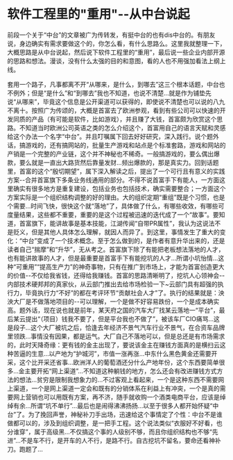 # 软件工程里的"重用"--从中台说起

前段一个关于“中台”的文章被广为传转发，有挺中台的也有dis中台的。有朋友说，身边确实有需求要做这个的，你怎么看，有什么思路么。这里我就整理一下，大概思路是从中台说起，然后说下软件工程里的“重用”，最后说一些企业内部开源的思路和想法。漫谈，没有什么太强的目的和意图，看的人也不用强加看法上纲上线。

套用一个路子，凡事都离不开“从哪来，是什么，到哪去”这三个根本话题，中台也不例外；但是“是什么”和“到哪去”我也不知道，也说不清楚...就是作为铺垫先说“从哪来”，毕竟这个信息是公开渠道可以获得的，即使说不清楚也可以说的八九不离十。按照广为传颂的，大概是首富去了欧洲参观，看到有些公司可以快速的开发同质的产品（有可能是软件，比如游戏），并且赚了大钱，首富颇为欣赏这个思路。不知道当时欧洲公司英语之类的怎么介绍这个，首富用自己的语言天赋和灵感给这个办法一个名字“中台”。并且叮嘱属下回去好好研究，深入践行。说个题外话，搞游戏的，还有搞网站的，批量生产游戏和站点是个标准套路，游戏和网站的产销是一个完整的产业链，这个并不神秘也不稀奇。一般搞游戏的，要么偶出爆款，要么就是一直出大路货然后靠量发财...频出爆款的，那是真实力。回到话题里，首富的这个“殷切期望”，属下深入解读之后，提出了一个可行且有意义的实践方案--合并首富旗下多条业务线通用的部分。不得不说首富手下有能人，一方面这里确实有很多地方是重复建设，包括业务也包括技术，确实需要整合；一方面这个方案实际是一个组织结构调整的好的理由。大的组织定期“重组”既是个习惯，也是个需要...时间飞快，很快这个就“落地”了，具体做了什么，有哪些收效，有哪些可度量结果，这些都不重要，重要的是这个过程被迅速的迭代成了一个“故事”。要知道，首富旗下，能讲故事是基本技能，江湖传闻“自带PR属性”，我认为这说法不是贬义，但是其他人具体怎么理解，就因人而异了。到这里，事情发生了重大的变化：“中台”变成了一个技术概念。至于怎么做到的，是作者有意升华出来的，还是读者自己“揣摩”和“升华”，无从考之。首富旗下除了有能把老板想法落地的人才，也有能讲故事的人才，但是最重要是首富手下有能挖坑的人才...所谓小坑怡情...这种“可重用”“提高生产力”的神奇事物，只有在推广到市场上，才能为首富创造更大的价值--不仅给我省钱，还得给我赚钱。首富的思路清晰明了，挖坑人心领神会--内部技术硬邦邦的真家伙，从云部门推出去给市场检验一下~云部门具有超强的执行力，毕竟执行力“不好”的都在考评环节“贡献社会人才”了。执行的结果就是：泱泱大厂是不做落地项目的--可以理解，一个是做不好容易跌份，一个是成本确实高。题外话，现在说也就是前年，某天府之国的汽车大厂找某云落地一“平台”，最后某云提出“（项目）钱我不要了，但是平台我也不做了”，被该车厂CIO痛骂...这是段子...这个大厂被坑之后，恰逢去年经济不景气汽车行业不景气，在合资车品牌里领跌...事情没有因果，都是运气。大厂自己不落地可以，但是总还是有市场需求的，此时天降奇缘：更有钱的金主出现了，要说该金主在赚钱方面真的是横扫云这种苦逼的生意...以产地为“护城河”，市值一涨再涨...中东什么黑色黄金还需要开采，这个比开采还省事...欧洲洋人的葡萄酒还分什么产地年份，这个东西要简单很多...金主要开拓“网上渠道”...不知道这种躺钱的地方，怎么还会有改进赚钱方式方法的想法...贫穷是限制我想象力的...不过客观上看起来，一个是这种东西不需要网上渠道，一个是网上渠道一定会和既有的分销体系在利益上有冲突，一个是真的需要网上营销也可以用既有方案，再不济，随手就收购一个酒类电商平台，应该是绰绰有余...所谓“坑不单行”...最后也是闹得沸沸扬扬...以至于很多人都开始怀疑“中台”了。为了挽回声誉，神秘补刀手出场，迅速给这个事情定了个性：中台不是谁做都可以的，涉及到组织调整，是一把手工程。这个说法类似“衣服好不好看，也分谁穿”，属于高级黑...不仅搞这个事的人级别不够，而且你组织结构也不够“先进”...不是车不行，是开车的人不行，是路不行。自古挖坑不留名，要命还看神补刀。跑题了...
